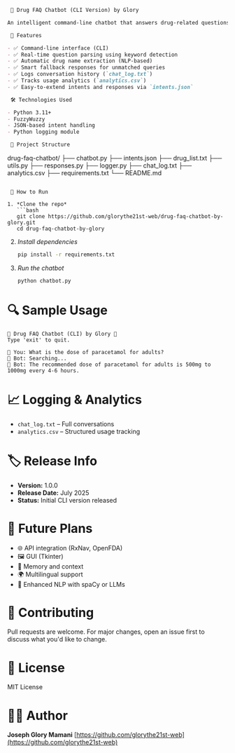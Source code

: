 ```markdown
 💊 Drug FAQ Chatbot (CLI Version) by Glory

An intelligent command-line chatbot that answers drug-related questions using real-time logic and natural language processing (NLP). Built with Python and designed to assist users with basic drug FAQs such as dosage, use cases, and side effects.

 🚀 Features

- ✅ Command-line interface (CLI)
- ✅ Real-time question parsing using keyword detection
- ✅ Automatic drug name extraction (NLP-based)
- ✅ Smart fallback responses for unmatched queries
- ✅ Logs conversation history (`chat_log.txt`)
- ✅ Tracks usage analytics (`analytics.csv`)
- ✅ Easy-to-extend intents and responses via `intents.json`

 🛠️ Technologies Used

- Python 3.11+
- FuzzyWuzzy
- JSON-based intent handling
- Python logging module

 📂 Project Structure

```

drug-faq-chatbot/
├── chatbot.py
├── intents.json
├── drug\_list.txt
├── utils.py
├── responses.py
├── logger.py
├── chat\_log.txt
├── analytics.csv
├── requirements.txt
└── README.md

````

 🧪 How to Run

1. *Clone the repo*
   ```bash
   git clone https://github.com/glorythe21st-web/drug-faq-chatbot-by-glory.git
   cd drug-faq-chatbot-by-glory
````

2. *Install dependencies*

   ```bash
   pip install -r requirements.txt
   ```

3. *Run the chatbot*

   ```bash
   python chatbot.py
   ```

# 🔍 Sample Usage

```
💊 Drug FAQ Chatbot (CLI) by Glory 💊
Type 'exit' to quit.

👤 You: What is the dose of paracetamol for adults?
🤖 Bot: Searching...
🤖 Bot: The recommended dose of paracetamol for adults is 500mg to 1000mg every 4-6 hours.
```

# 📈 Logging & Analytics

* `chat_log.txt` – Full conversations
* `analytics.csv` – Structured usage tracking

# 🏷️ Release Info

* **Version:** 1.0.0
* **Release Date:** July 2025
* **Status:** Initial CLI version released

# 🔄 Future Plans

* 🌐 API integration (RxNav, OpenFDA)
* 🖼️ GUI (Tkinter)
* 🤖 Memory and context
* 🌍 Multilingual support
* 🧠 Enhanced NLP with spaCy or LLMs

# 🤝 Contributing

Pull requests are welcome. For major changes, open an issue first to discuss what you'd like to change.

# 📄 License

MIT License

# 👩‍💻 Author

**Joseph Glory Mamani**
[https://github.com/glorythe21st-web](https://github.com/glorythe21st-web)

